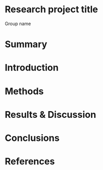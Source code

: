 Research project title
================
Group name

# Summary

# Introduction

# Methods

# Results & Discussion

# Conclusions

# References
